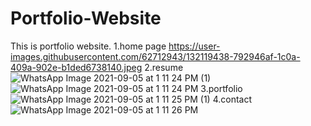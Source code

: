 # Portfolio-Website
This is portfolio website.
1.home page
https://user-images.githubusercontent.com/62712943/132119438-792946af-1c0a-409a-902e-b1ded6738140.jpeg
2.resume
![WhatsApp Image 2021-09-05 at 1 11 24 PM (1)](https://user-images.githubusercontent.com/62712943/132119494-a80cdf7c-9ce2-48e4-97f2-63d9c349e00a.jpeg)
![WhatsApp Image 2021-09-05 at 1 11 24 PM](https://user-images.githubusercontent.com/62712943/132119496-b084623c-7f14-40df-ab50-249441850df9.jpeg)
3.portfolio
![WhatsApp Image 2021-09-05 at 1 11 25 PM (1)](https://user-images.githubusercontent.com/62712943/132119556-c8cf7288-2b21-4ed3-9cd6-b8416d667268.jpeg)
4.contact
![WhatsApp Image 2021-09-05 at 1 11 26 PM](https://user-images.githubusercontent.com/62712943/132119591-fa30c848-d1e4-431b-bf58-d676655375c1.jpeg)
